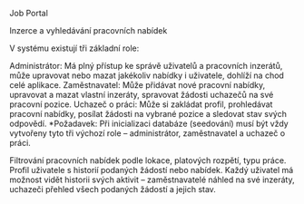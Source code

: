 Job Portal

Inzerce a vyhledávání pracovních nabídek

V systému existují tři základní role:

Administrátor: Má plný přístup ke správě uživatelů a pracovních inzerátů, může upravovat nebo mazat jakékoliv nabídky i uživatele, dohlíží na chod celé aplikace.
Zaměstnavatel: Může přidávat nové pracovní nabídky, upravovat a mazat vlastní inzeráty, spravovat žádosti uchazečů na své pracovní pozice.
Uchazeč o práci: Může si zakládat profil, prohledávat pracovní nabídky, posílat žádosti na vybrané pozice a sledovat stav svých odpovědí.
*Požadavek: Při inicializaci databáze (seedování) musí být vždy vytvořeny tyto tři výchozí role – administrátor, zaměstnavatel a uchazeč o práci.

Filtrování pracovních nabídek podle lokace, platových rozpětí, typu práce. Profil uživatele s historií podaných žádostí nebo nabídek.
Každý uživatel má možnost vidět historii svých aktivit – zaměstnavatelé náhled na své inzeráty, uchazeči přehled všech podaných žádostí a jejich stav.
